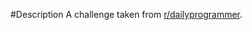 #Description
A challenge taken from [r/dailyprogrammer](https://www.reddit.com/r/dailyprogrammer/comments/6d29om/20170524_challenge_316_intermediate_sydney/).
